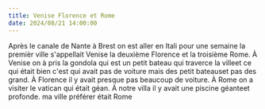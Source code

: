 ```yaml
---
title: Venise Florence et Rome
date: 2024/08/21 14:00:00 
---
```

Après le canale de Nante à Brest on est aller en Itali pour une semaine la premièr ville s'appellait Venise la deuxième Florence et la troisième Rome.
À Venise on à pris la gondola qui est un petit bateau qui traverce la villeet ce qui était bien c'est qui avait pas de voiture mais des  petit bateauset pas des grand. À Florence il y avait presque pas beaucoup de voiture. À Rome on a visiter le vatican qui était géan. À notre villa il y avait une piscine géanteet profonde.  ma ville préférer était Rome



